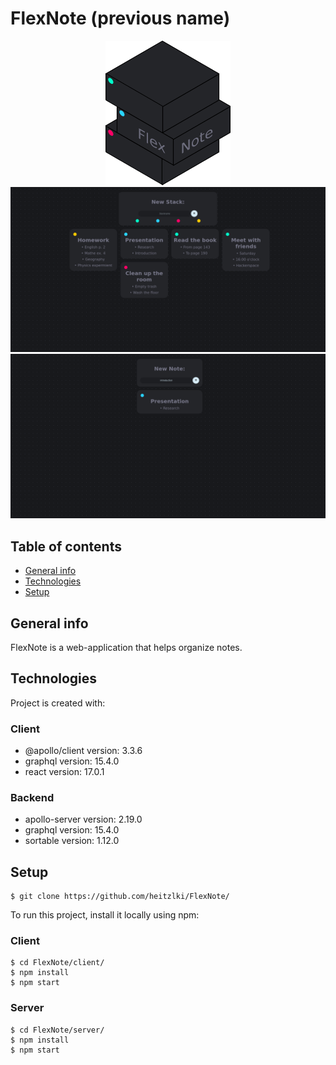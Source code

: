 # FlexNote (previous name)
<p align="center">
  <img alt="FlexNoteLogo" width="200px" src="https://raw.githubusercontent.com/heitzlki/ToDoApp/main/FlexNoteLogo.png" />
  <img alt="FlexNoteHome" src="https://raw.githubusercontent.com/heitzlki/ToDoApp/main/FlexNoteHome.png" />
  <img alt="FlexNoteNewNote" src="https://raw.githubusercontent.com/heitzlki/ToDoApp/main/FlexNoteNewNote.png" />
</p>

## Table of contents
* [General info](#general-info)
* [Technologies](#technologies)
* [Setup](#setup)

## General info
FlexNote is a web-application that helps organize notes.
## Technologies
Project is created with:
### Client
* @apollo/client version: 3.3.6
* graphql version: 15.4.0
* react version: 17.0.1
### Backend
* apollo-server version: 2.19.0
* graphql version: 15.4.0
* sortable version: 1.12.0
## Setup
```
$ git clone https://github.com/heitzlki/FlexNote/
```
To run this project, install it locally using npm:
### Client
```
$ cd FlexNote/client/
$ npm install
$ npm start
```
### Server
```
$ cd FlexNote/server/
$ npm install
$ npm start
```

